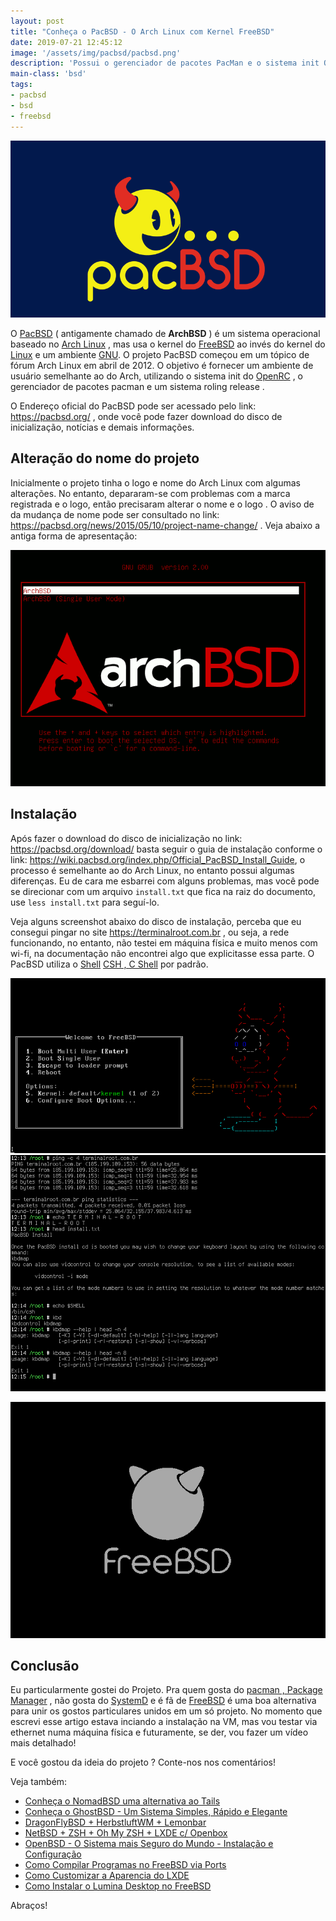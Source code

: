 ```yaml
---
layout: post
title: "Conheça o PacBSD - O Arch Linux com Kernel FreeBSD"
date: 2019-07-21 12:45:12
image: '/assets/img/pacbsd/pacbsd.png'
description: 'Possui o gerenciador de pacotes PacMan e o sistema init OpenRC'
main-class: 'bsd'
tags:
- pacbsd
- bsd
- freebsd
---
```


![PacBSD](/assets/img/pacbsd/pacbsd.png)

O [PacBSD](https://pacbsd.org/) ( antigamente chamado de **ArchBSD** ) é um sistema operacional baseado no [Arch Linux](https://terminalroot.com.br/2018/08/como-fazer-facilmente-dual-boot-com-windows-7-e-arch-linux.html) , mas usa o kernel do [FreeBSD](https://terminalroot.com.br/2017/09/como-instalar-o-freebsd-11-1.html) ao invés do kernel do [Linux](http://cse.google.com.br/cse?cx=004473188612396442360:qs2ekmnkweq&q=Linux) e um ambiente [GNU](http://cse.google.com.br/cse?cx=004473188612396442360:qs2ekmnkweq&q=GNU). O projeto PacBSD começou em um tópico de fórum Arch Linux em abril de 2012. O objetivo é fornecer um ambiente de usuário semelhante ao do Arch, utilizando o sistema init do [OpenRC](https://wiki.gentoo.org/wiki/OpenRC) , o gerenciador de pacotes pacman e um sistema roling release .

O Endereço oficial do PacBSD pode ser acessado pelo link: <https://pacbsd.org/> , onde você pode fazer download do disco de inicialização, notícias e demais informações.

## Alteração do nome do projeto

Inicialmente o projeto tinha o logo e nome do Arch Linux com algumas alterações. No entanto, depararam-se com problemas com a marca registrada e o logo, então precisaram alterar o nome e o logo . O aviso de da mudança de nome pode ser consultado no link: <https://pacbsd.org/news/2015/05/10/project-name-change/> . Veja abaixo a antiga forma de apresentação:

![ArchBSD para PacBSD](/assets/img/pacbsd/archbsd.gif)


<script async src="https://pagead2.googlesyndication.com/pagead/js/adsbygoogle.js"></script>

<!-- Informat -->
<ins class="adsbygoogle"
     style="display:block"
     data-ad-client="ca-pub-2838251107855362"
     data-ad-slot="2327980059"
     data-ad-format="auto"
     data-full-width-responsive="true"></ins>

<script>
(adsbygoogle = window.adsbygoogle || []).push({});
</script>


## Instalação

Após fazer o download do disco de inicialização no link: <https://pacbsd.org/download/> basta seguir o guia de instalação conforme o link: <https://wiki.pacbsd.org/index.php/Official_PacBSD_Install_Guide>, o processo é semelhante ao do Arch Linux, no entanto possui algumas diferenças. Eu de cara me esbarrei com alguns problemas, mas você pode se direcionar com um arquivo `install.txt` que fica na raiz do documento, use `less install.txt` para seguí-lo.

Veja alguns screenshot abaixo do disco de instalação, perceba que eu consegui pingar no site <https://terminalroot.com.br> , ou seja, a rede funcionando, no entanto, não testei em máquina física e muito menos com wi-fi, na documentação não encontrei algo que explicitasse essa parte. O PacBSD utiliza o [Shell](https://terminalroot.com.br/shell) [CSH , C Shell](http://bxr.su/NetBSD/bin/csh/) por padrão.

![PacBSD](/assets/img/pacbsd/pacbsd0.png)
![PacBSD](/assets/img/pacbsd/pacbsd2.png)


<script async src="https://pagead2.googlesyndication.com/pagead/js/adsbygoogle.js"></script>

<!-- Informat -->
<ins class="adsbygoogle"
     style="display:block"
     data-ad-client="ca-pub-2838251107855362"
     data-ad-slot="2327980059"
     data-ad-format="auto"
     data-full-width-responsive="true"></ins>

<script>
(adsbygoogle = window.adsbygoogle || []).push({});
</script>


![PacBSD](/assets/img/pacbsd/pacbsd1.png)

## Conclusão

Eu particularmente gostei do Projeto. Pra quem gosta do [pacman , Package Manager](https://wiki.archlinux.org/index.php/Pacman_(Português)) , não gosta do [SystemD](https://terminalroot.com.br/2019/07/por-que-systemd.html) e é fã de [FreeBSD](http://cse.google.com.br/cse?cx=004473188612396442360:qs2ekmnkweq&q=FreeBSD) é uma boa alternativa para unir os gostos particulares unidos em um só projeto. No momento que escrevi esse artigo estava inciando a instalação na VM, mas vou testar via ethernet numa máquina física e futuramente, se der, vou fazer um vídeo mais detalhado!

E você gostou da ideia do projeto ? Conte-nos nos comentários!

Veja também:

+ [Conheça o NomadBSD uma alternativa ao Tails](https://terminalroot.com.br/2019/06/conheca-o-nomadbsd-uma-alternativa-ao-tailos.html)
+ [Conheça o GhostBSD - Um Sistema Simples, Rápido e Elegante](https://terminalroot.com.br/2019/04/ghostbsd-simples-rapido-elegante.html)
+ [DragonFlyBSD + HerbstluftWM + Lemonbar](https://terminalroot.com.br/2019/02/dragonflybsd-herbstluftwm-lemonbar.html)
+ [NetBSD + ZSH + Oh My ZSH + LXDE c/ Openbox](https://terminalroot.com.br/2018/09/netbsd.html)
+ [OpenBSD - O Sistema mais Seguro do Mundo - Instalação e Configuração](https://terminalroot.com.br/2018/07/openbsd-o-sistema-mais-seguro-do-mundo-instalacao-e-configuracao.html)
+ [Como Compilar Programas no FreeBSD via Ports](https://terminalroot.com.br/2018/02/como-compilar-programas-no-freebsd-via-ports.html)
+ [Como Customizar a Aparencia do LXDE](https://terminalroot.com.br/2017/12/como-customizar-a-aparencia-do-lxde.html)
+ [Como Instalar o Lumina Desktop no FreeBSD](https://terminalroot.com.br/2017/12/como-instalar-o-lumina-desktop-no-freebsd.html)

Abraços!
    

<script async src="https://pagead2.googlesyndication.com/pagead/js/adsbygoogle.js"></script>

<!-- Informat -->
<ins class="adsbygoogle"
 style="display:block"
 data-ad-client="ca-pub-2838251107855362"
 data-ad-slot="2327980059"
 data-ad-format="auto"
 data-full-width-responsive="true"></ins>

<script>
(adsbygoogle = window.adsbygoogle || []).push({});
</script>

